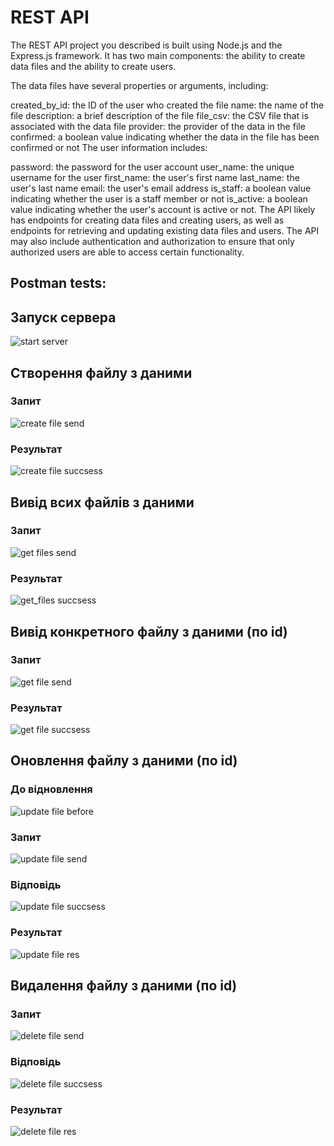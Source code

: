 # REST API
The REST API project you described is built using Node.js and the Express.js framework. It has two main components: the ability to create data files and the ability to create users.

The data files have several properties or arguments, including:

created_by_id: the ID of the user who created the file
name: the name of the file
description: a brief description of the file
file_csv: the CSV file that is associated with the data file
provider: the provider of the data in the file
confirmed: a boolean value indicating whether the data in the file has been confirmed or not
The user information includes:

password: the password for the user account
user_name: the unique username for the user
first_name: the user's first name
last_name: the user's last name
email: the user's email address
is_staff: a boolean value indicating whether the user is a staff member or not
is_active: a boolean value indicating whether the user's account is active or not.
The API likely has endpoints for creating data files and creating users, as well as endpoints for retrieving and updating existing data files and users. The API may also include authentication and authorization to ensure that only authorized users are able to access certain functionality.

## Postman tests:

## Запуск сервера
![start server](./img/console_res.png)
## Cтворення файлу з даними
### Запит
![create file send](./img/create_data_file_send.png)
### Результат
![create file succsess](./img/create_data_files_succsess.png)
## Вивід всих файлів з даними
### Запит
![get files send](./img/get_data_file_send.png)
### Результат
![get_files succsess](./img/get_data_files_succsess.png)
## Вивід конкретного файлу з даними (по id)
### Запит
![get file send](./img/get_data_file_by_id_send.png)
### Результат
![get file succsess](./img/get_data_file_by_id_succsess.png)
## Оновлення файлу з даними (по id)
### До відновлення
![update file before](./img/update_data_file_by_id_before.png)
### Запит
![update file send](./img/update_data_file_by_id_send.png)
### Відповідь
![update file succsess](./img/update_data_file_by_id_succsess.png)
### Результат
![update file res](./img/update_data_file_by_id_result.png)
## Видалення файлу з даними (по id)
### Запит
![delete file send](./img/delete_data_file_by_id_send.png)
### Відповідь
![delete file succsess](./img/delete_data_file_by_id_succsess.png)
### Результат
![delete file res](./img/delete_data_file_by_id_result.png)
